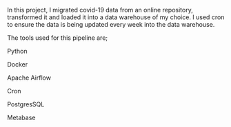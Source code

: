 In this project, I migrated covid-19 data from an online repository, transformed it and loaded it into a data warehouse of my choice. I used cron to ensure the data is being updated every week into the data warehouse.

The tools used for this pipeline are;

Python

Docker

Apache Airflow

Cron

PostgresSQL

Metabase
